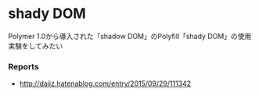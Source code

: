 # shady DOM

Polymer 1.0から導入された「shadow DOM」のPolyfill「shady DOM」の使用実験をしてみたい


### Reports
* http://daiiz.hatenablog.com/entry/2015/09/29/111342
